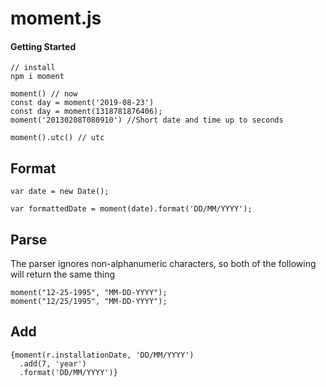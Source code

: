 # moment.js

#### Getting Started

```
// install
npm i moment

moment() // now
const day = moment('2019-08-23')
const day = moment(1318781876406);
moment('20130208T080910') //Short date and time up to seconds

moment().utc() // utc
```

## Format

```
var date = new Date();
```

```
var formattedDate = moment(date).format('DD/MM/YYYY');
```

## Parse

The parser ignores non-alphanumeric characters, so both of the following will return the same thing

```
moment("12-25-1995", "MM-DD-YYYY");
moment("12/25/1995", "MM-DD-YYYY");
```

## Add

```
{moment(r.installationDate, 'DD/MM/YYYY')
  .add(7, 'year')
  .format('DD/MM/YYYY')}
```

